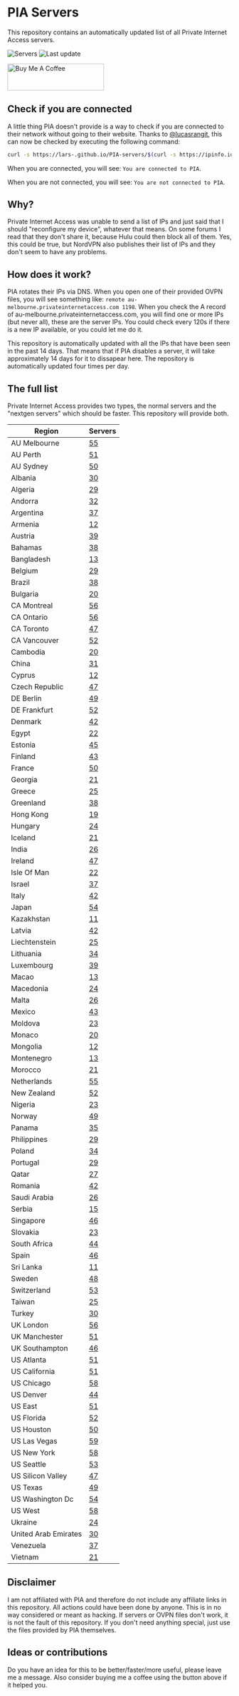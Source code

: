 # PIA Servers
This repository contains an automatically updated list of all Private Internet Access servers.

![Servers](https://img.shields.io/badge/servers-3561-brightgreen) ![Last update](https://img.shields.io/badge/last%20update-2022--12--13%2013%3A59%20CET-brightgreen) 

<a href="https://www.buymeacoffee.com/Lars-" target="_blank"><img src="https://cdn.buymeacoffee.com/buttons/v2/default-orange.png" alt="Buy Me A Coffee" height="60" style="height: 60px !important;width: 217px !important;" ></a>

## Check if you are connected
A little thing PIA doesn't provide is a way to check if you are connected to their network without going to their website.
Thanks to [@lucasrangit](https://github.com/lucasrangit), this can now be checked by executing the following command:
```bash
curl -s https://lars-.github.io/PIA-servers/$(curl -s https://ipinfo.io/ip)
```

When you are connected, you will see: `You are connected to PIA`.

When you are not connected, you will see: `You are not connected to PIA`.

## Why?
Private Internet Access was unable to send a list of IPs and just said that I should "reconfigure my device", whatever that means.
On some forums I read that they don't share it, because Hulu could then block all of them. Yes, this could be true, but NordVPN also publishes their list of IPs and they don't seem to have any problems.

## How does it work?
PIA rotates their IPs via DNS. When you open one of their provided OVPN files, you will see something like:
`remote au-melbourne.privateinternetaccess.com 1198`. When you check the A record of au-melbourne.privateinternetaccess.com, you will find one or more IPs (but never all), these are the server IPs.
You could check every 120s if there is a new IP available, or you could let me do it.

This repository is automatically updated with all the IPs that have been seen in the past 14 days. That means that if PIA disables a server, it will take approximately 14 days for it to dissapear here.
The repository is automatically updated four times per day.

## The full list
Private Internet Access provides two types, the normal servers and the "nextgen servers" which should be faster. This repository will provide both.

Region | Servers
------ |--------
AU Melbourne | [55](https://github.com/Lars-/PIA-servers/tree/master/regions/AU%20Melbourne)
AU Perth | [51](https://github.com/Lars-/PIA-servers/tree/master/regions/AU%20Perth)
AU Sydney | [50](https://github.com/Lars-/PIA-servers/tree/master/regions/AU%20Sydney)
Albania | [30](https://github.com/Lars-/PIA-servers/tree/master/regions/Albania)
Algeria | [29](https://github.com/Lars-/PIA-servers/tree/master/regions/Algeria)
Andorra | [32](https://github.com/Lars-/PIA-servers/tree/master/regions/Andorra)
Argentina | [37](https://github.com/Lars-/PIA-servers/tree/master/regions/Argentina)
Armenia | [12](https://github.com/Lars-/PIA-servers/tree/master/regions/Armenia)
Austria | [39](https://github.com/Lars-/PIA-servers/tree/master/regions/Austria)
Bahamas | [38](https://github.com/Lars-/PIA-servers/tree/master/regions/Bahamas)
Bangladesh | [13](https://github.com/Lars-/PIA-servers/tree/master/regions/Bangladesh)
Belgium | [29](https://github.com/Lars-/PIA-servers/tree/master/regions/Belgium)
Brazil | [38](https://github.com/Lars-/PIA-servers/tree/master/regions/Brazil)
Bulgaria | [20](https://github.com/Lars-/PIA-servers/tree/master/regions/Bulgaria)
CA Montreal | [56](https://github.com/Lars-/PIA-servers/tree/master/regions/CA%20Montreal)
CA Ontario | [56](https://github.com/Lars-/PIA-servers/tree/master/regions/CA%20Ontario)
CA Toronto | [47](https://github.com/Lars-/PIA-servers/tree/master/regions/CA%20Toronto)
CA Vancouver | [52](https://github.com/Lars-/PIA-servers/tree/master/regions/CA%20Vancouver)
Cambodia | [20](https://github.com/Lars-/PIA-servers/tree/master/regions/Cambodia)
China | [31](https://github.com/Lars-/PIA-servers/tree/master/regions/China)
Cyprus | [12](https://github.com/Lars-/PIA-servers/tree/master/regions/Cyprus)
Czech Republic | [47](https://github.com/Lars-/PIA-servers/tree/master/regions/Czech%20Republic)
DE Berlin | [49](https://github.com/Lars-/PIA-servers/tree/master/regions/DE%20Berlin)
DE Frankfurt | [52](https://github.com/Lars-/PIA-servers/tree/master/regions/DE%20Frankfurt)
Denmark | [42](https://github.com/Lars-/PIA-servers/tree/master/regions/Denmark)
Egypt | [22](https://github.com/Lars-/PIA-servers/tree/master/regions/Egypt)
Estonia | [45](https://github.com/Lars-/PIA-servers/tree/master/regions/Estonia)
Finland | [43](https://github.com/Lars-/PIA-servers/tree/master/regions/Finland)
France | [50](https://github.com/Lars-/PIA-servers/tree/master/regions/France)
Georgia | [21](https://github.com/Lars-/PIA-servers/tree/master/regions/Georgia)
Greece | [25](https://github.com/Lars-/PIA-servers/tree/master/regions/Greece)
Greenland | [38](https://github.com/Lars-/PIA-servers/tree/master/regions/Greenland)
Hong Kong | [19](https://github.com/Lars-/PIA-servers/tree/master/regions/Hong%20Kong)
Hungary | [24](https://github.com/Lars-/PIA-servers/tree/master/regions/Hungary)
Iceland | [21](https://github.com/Lars-/PIA-servers/tree/master/regions/Iceland)
India | [26](https://github.com/Lars-/PIA-servers/tree/master/regions/India)
Ireland | [47](https://github.com/Lars-/PIA-servers/tree/master/regions/Ireland)
Isle Of Man | [22](https://github.com/Lars-/PIA-servers/tree/master/regions/Isle%20Of%20Man)
Israel | [37](https://github.com/Lars-/PIA-servers/tree/master/regions/Israel)
Italy | [42](https://github.com/Lars-/PIA-servers/tree/master/regions/Italy)
Japan | [54](https://github.com/Lars-/PIA-servers/tree/master/regions/Japan)
Kazakhstan | [11](https://github.com/Lars-/PIA-servers/tree/master/regions/Kazakhstan)
Latvia | [42](https://github.com/Lars-/PIA-servers/tree/master/regions/Latvia)
Liechtenstein | [25](https://github.com/Lars-/PIA-servers/tree/master/regions/Liechtenstein)
Lithuania | [34](https://github.com/Lars-/PIA-servers/tree/master/regions/Lithuania)
Luxembourg | [39](https://github.com/Lars-/PIA-servers/tree/master/regions/Luxembourg)
Macao | [13](https://github.com/Lars-/PIA-servers/tree/master/regions/Macao)
Macedonia | [24](https://github.com/Lars-/PIA-servers/tree/master/regions/Macedonia)
Malta | [26](https://github.com/Lars-/PIA-servers/tree/master/regions/Malta)
Mexico | [43](https://github.com/Lars-/PIA-servers/tree/master/regions/Mexico)
Moldova | [23](https://github.com/Lars-/PIA-servers/tree/master/regions/Moldova)
Monaco | [20](https://github.com/Lars-/PIA-servers/tree/master/regions/Monaco)
Mongolia | [12](https://github.com/Lars-/PIA-servers/tree/master/regions/Mongolia)
Montenegro | [13](https://github.com/Lars-/PIA-servers/tree/master/regions/Montenegro)
Morocco | [21](https://github.com/Lars-/PIA-servers/tree/master/regions/Morocco)
Netherlands | [55](https://github.com/Lars-/PIA-servers/tree/master/regions/Netherlands)
New Zealand | [52](https://github.com/Lars-/PIA-servers/tree/master/regions/New%20Zealand)
Nigeria | [23](https://github.com/Lars-/PIA-servers/tree/master/regions/Nigeria)
Norway | [49](https://github.com/Lars-/PIA-servers/tree/master/regions/Norway)
Panama | [35](https://github.com/Lars-/PIA-servers/tree/master/regions/Panama)
Philippines | [29](https://github.com/Lars-/PIA-servers/tree/master/regions/Philippines)
Poland | [34](https://github.com/Lars-/PIA-servers/tree/master/regions/Poland)
Portugal | [29](https://github.com/Lars-/PIA-servers/tree/master/regions/Portugal)
Qatar | [27](https://github.com/Lars-/PIA-servers/tree/master/regions/Qatar)
Romania | [42](https://github.com/Lars-/PIA-servers/tree/master/regions/Romania)
Saudi Arabia | [26](https://github.com/Lars-/PIA-servers/tree/master/regions/Saudi%20Arabia)
Serbia | [15](https://github.com/Lars-/PIA-servers/tree/master/regions/Serbia)
Singapore | [46](https://github.com/Lars-/PIA-servers/tree/master/regions/Singapore)
Slovakia | [23](https://github.com/Lars-/PIA-servers/tree/master/regions/Slovakia)
South Africa | [44](https://github.com/Lars-/PIA-servers/tree/master/regions/South%20Africa)
Spain | [46](https://github.com/Lars-/PIA-servers/tree/master/regions/Spain)
Sri Lanka | [11](https://github.com/Lars-/PIA-servers/tree/master/regions/Sri%20Lanka)
Sweden | [48](https://github.com/Lars-/PIA-servers/tree/master/regions/Sweden)
Switzerland | [53](https://github.com/Lars-/PIA-servers/tree/master/regions/Switzerland)
Taiwan | [25](https://github.com/Lars-/PIA-servers/tree/master/regions/Taiwan)
Turkey | [30](https://github.com/Lars-/PIA-servers/tree/master/regions/Turkey)
UK London | [56](https://github.com/Lars-/PIA-servers/tree/master/regions/UK%20London)
UK Manchester | [51](https://github.com/Lars-/PIA-servers/tree/master/regions/UK%20Manchester)
UK Southampton | [46](https://github.com/Lars-/PIA-servers/tree/master/regions/UK%20Southampton)
US Atlanta | [51](https://github.com/Lars-/PIA-servers/tree/master/regions/US%20Atlanta)
US California | [51](https://github.com/Lars-/PIA-servers/tree/master/regions/US%20California)
US Chicago | [58](https://github.com/Lars-/PIA-servers/tree/master/regions/US%20Chicago)
US Denver | [44](https://github.com/Lars-/PIA-servers/tree/master/regions/US%20Denver)
US East | [51](https://github.com/Lars-/PIA-servers/tree/master/regions/US%20East)
US Florida | [52](https://github.com/Lars-/PIA-servers/tree/master/regions/US%20Florida)
US Houston | [50](https://github.com/Lars-/PIA-servers/tree/master/regions/US%20Houston)
US Las Vegas | [59](https://github.com/Lars-/PIA-servers/tree/master/regions/US%20Las%20Vegas)
US New York | [58](https://github.com/Lars-/PIA-servers/tree/master/regions/US%20New%20York)
US Seattle | [53](https://github.com/Lars-/PIA-servers/tree/master/regions/US%20Seattle)
US Silicon Valley | [47](https://github.com/Lars-/PIA-servers/tree/master/regions/US%20Silicon%20Valley)
US Texas | [49](https://github.com/Lars-/PIA-servers/tree/master/regions/US%20Texas)
US Washington Dc | [54](https://github.com/Lars-/PIA-servers/tree/master/regions/US%20Washington%20Dc)
US West | [58](https://github.com/Lars-/PIA-servers/tree/master/regions/US%20West)
Ukraine | [24](https://github.com/Lars-/PIA-servers/tree/master/regions/Ukraine)
United Arab Emirates | [30](https://github.com/Lars-/PIA-servers/tree/master/regions/United%20Arab%20Emirates)
Venezuela | [37](https://github.com/Lars-/PIA-servers/tree/master/regions/Venezuela)
Vietnam | [21](https://github.com/Lars-/PIA-servers/tree/master/regions/Vietnam)


## Disclaimer
I am not affiliated with PIA and therefore do not include any affiliate links in this repository. 
All actions could have been done by anyone. This is in no way considered or meant as hacking. 
If servers or OVPN files don't work, it is not the fault of this repository. If you don't need anything special, just use the files provided by PIA themselves.

## Ideas or contributions
Do you have an idea for this to be better/faster/more useful, please leave me a message. Also consider buying me a coffee using the button above if it helped you.
